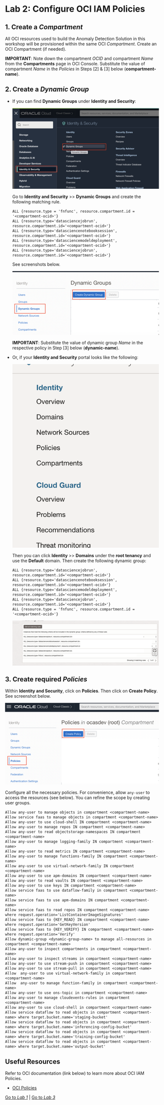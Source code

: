 Lab 2: Configure OCI IAM Policies
===

## 1. Create a *Compartment*

   All OCI resources used to build the Anomaly Detection Solution in this workshop will be provisioned within the same OCI *Compartment*. Create an OCI Compartment (if needed).

   **IMPORTANT**: Note down the compartment *OCID* and compartment *Name* from the **Compartments** page in OCI Console. Substitute the value of compartment *Name* in the *Policies* in Steps [2] & [3] below (**compartment-name**).
    
## 2. Create a *Dynamic Group*
   * If you can find **Dynamic Groups** under **Identity and Security**:

      ![](./images/set-policy1.png)

      Go to **Identity and Security** >> **Dynamic Groups** and create the following matching rule.
      
      ```
      ALL {resource.type = 'fnfunc', resource.compartment.id = '<compartment-ocid>'}
      ALL {resource.type='datasciencejobrun', resource.compartment.id='<compartment-ocid>'}	
      ALL {resource.type='datasciencenotebooksession', resource.compartment.id='<compartment-ocid>'}	
      ALL {resource.type='datasciencemodeldeployment', resource.compartment.id='<compartment-ocid>'}
      ALL {resource.type='datasciencejobrun', resource.compartment.id='<compartment-ocid>'}
      ```

      See screenshots below.

      
      
      ![](./images/set-policy2.png)

      **IMPORTANT**: Substitute the value of dynamic group *Name* in the respective policy in Step [3] below (**dynamic-name**).

   * Or, if your **Identity and Security** portal looks like the following:

      ![](./images/set-policy4.png)

      Then you can click **Identity** >> **Domains** under the **root tenancy** and use the **Default** domain. Then create the following dynamic group:
      ```
      ALL {resource.type='datasciencejobrun', resource.compartment.id='<compartment-ocid>'}	
      ALL {resource.type='datasciencenotebooksession', resource.compartment.id='<compartment-ocid>'}	
      ALL {resource.type='datasciencemodeldeployment', resource.compartment.id='<compartment-ocid>'}
      ALL {resource.type='datasciencejobrun', resource.compartment.id='<compartment-ocid>'}
      ALL {resource.type = 'fnfunc', resource.compartment.id = '<compartment-ocid>'}
      ```

      ![](./images/set-policy5.png)


## 3. Create required *Policies*
    
   Within **Identity and Security**, click on **Policies**. Then click on **Create Policy**. See screenshot below.

   ![](./images/set-policy3.png)

   Configure all the necessary policies. For convenience, allow `any-user` to access the resources (see below). You can refine the scope by creating user groups.

   ```
   Allow any-user to manage objects in compartment <compartment-name>
   Allow service faas to manage objects in compartment <compartment-name>
   Allow any-user to use cloud-shell IN compartment <compartment-name>
   Allow any-user to manage repos IN compartment <compartment-name>
   Allow any-user to read objectstorage-namespaces IN compartment <compartment-name>
   Allow any-user to manage logging-family IN compartment <compartment-name>
   Allow any-user to read metrics IN compartment <compartment-name>
   Allow any-user to manage functions-family IN compartment <compartment-name>
   Allow any-user to use virtual-network-family IN compartment <compartment-name>
   Allow any-user to use apm-domains IN compartment <compartment-name>
   Allow any-user to read vaults IN compartment <compartment-name>
   Allow any-user to use keys IN compartment <compartment-name>
   Allow service faas to use dataflow-family in compartment <compartment-name>
   Allow service faas to use apm-domains IN compartment <compartment-name>
   Allow service faas to read repos IN compartment <compartment-name> where request.operation='ListContainerImageSignatures'
   Allow service faas to {KEY_READ} IN compartment <compartment-name> where request.operation='GetKeyVersion'
   Allow service faas to {KEY_VERIFY} IN compartment <compartment-name> where request.operation='Verify'
   Allow dynamic-group <dynamic-group-name> to manage all-resources in compartment <compartment-name>
   Allow any-user to inspect compartments in compartment <compartment-name>
   Allow any-user to inspect streams in compartment <compartment-name>
   Allow any-user to use stream-push in compartment <compartment-name>
   Allow any-user to use stream-pull in compartment <compartment-name>
   Allow  any-user to use virtual-network-family in compartment <compartment-name>
   Allow  any-user to manage function-family in compartment <compartment-name>
   Allow any-user to use ons-topic in compartment <compartment-name>
   Allow any-user to manage cloudevents-rules in compartment <compartment-name>
   Allow any-user to use cloud-shell in compartment <compartment-name>
   Allow service dataflow to read objects in compartment <compartment-name> where target.bucket.name='staging-bucket'
   Allow service dataflow to read objects in compartment <compartment-name> where target.bucket.name='inferencing-config-bucket'
   Allow service dataflow to read objects in compartment <compartment-name> where target.bucket.name='training-config-bucket'
   Allow service dataflow to read objects in compartment <compartment-name> where target.bucket.name='output-bucket'
   ```

## Useful Resources
Refer to OCI documentation (link below) to learn more about OCI IAM Policies.

- [OCI Policies](https://docs.oracle.com/en-us/iaas/Content/Identity/Concepts/policygetstarted.htm)

[Go to *Lab 1*](#prev) | [Go to *Lab 3*](#next)
